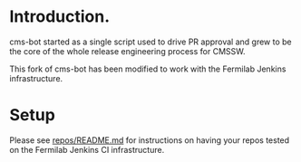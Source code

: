 # Introduction.

cms-bot started as a single script used to drive PR approval and grew to
be the core of the whole release engineering process for CMSSW.

This fork of cms-bot has been modified to work with the Fermilab Jenkins infrastructure.

# Setup

Please see [repos/README.md](https://github.com/LArSoft/cms-bot/blob/FNALdev/repos/README.md) for instructions on having your repos tested on the Fermilab Jenkins CI infrastructure.
